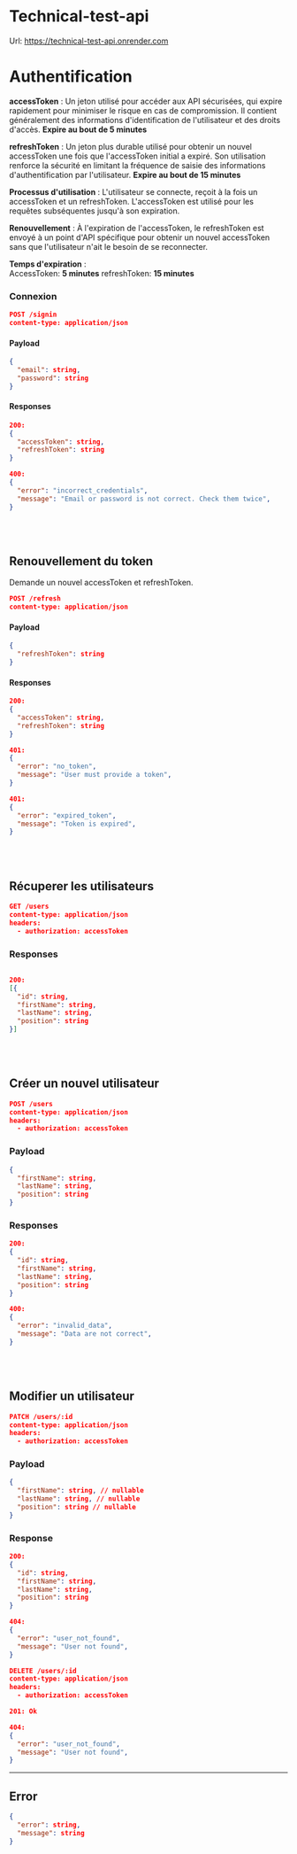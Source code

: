 # Technical-test-api

Url: https://technical-test-api.onrender.com

# Authentification

**accessToken** : Un jeton utilisé pour accéder aux API sécurisées, qui expire  rapidement pour minimiser le risque en cas de compromission. Il contient généralement des informations d'identification de l'utilisateur et des droits d'accès. **Expire au bout de 5 minutes**

**refreshToken** : Un jeton plus durable utilisé pour obtenir un nouvel accessToken une fois que l'accessToken initial a expiré. Son utilisation renforce la sécurité en limitant la fréquence de saisie des informations d'authentification par l'utilisateur. **Expire au bout de 15 minutes**

**Processus d'utilisation** : L'utilisateur se connecte, reçoit à la fois un accessToken et un refreshToken. L'accessToken est utilisé pour les requêtes subséquentes jusqu'à son expiration.

**Renouvellement** : À l'expiration de l'accessToken, le refreshToken est envoyé à un point d'API spécifique pour obtenir un nouvel accessToken sans que l'utilisateur n'ait le besoin de se reconnecter.

**Temps d'expiration** :<br/>
AccessToken: **5 minutes**
refreshToken: **15 minutes**

### Connexion
```json
POST /signin
content-type: application/json
```
#### Payload
```json
{
  "email": string,
  "password": string
}
```
#### Responses
```json
200:
{
  "accessToken": string,
  "refreshToken": string
}

400:
{
  "error": "incorrect_credentials",
  "message": "Email or password is not correct. Check them twice",
}
```
<br>
<br>

## Renouvellement du token
Demande un nouvel accessToken et refreshToken.

```json
POST /refresh
content-type: application/json
```
#### Payload
```json
{
  "refreshToken": string
}
```
#### Responses
```json
200:
{
  "accessToken": string,
  "refreshToken": string
}

401:
{
  "error": "no_token",
  "message": "User must provide a token",
}

401:
{
  "error": "expired_token",
  "message": "Token is expired",
}
```

<br>
<br>

## Récuperer les utilisateurs
```json
GET /users
content-type: application/json
headers:
  - authorization: accessToken

```

### Responses
```json

200:
[{
  "id": string,
  "firstName": string,
  "lastName": string,
  "position": string
}]
```
<br>
<br>

## Créer un nouvel utilisateur
```json
POST /users
content-type: application/json
headers:
  - authorization: accessToken
```
### Payload
```json
{
  "firstName": string,
  "lastName": string,
  "position": string
}
```
### Responses
```json
200:
{
  "id": string,
  "firstName": string,
  "lastName": string,
  "position": string
}

400:
{
  "error": "invalid_data",
  "message": "Data are not correct",
}
```
<br>
<br>

## Modifier un utilisateur
```json
PATCH /users/:id
content-type: application/json
headers:
  - authorization: accessToken
```
### Payload
```json
{
  "firstName": string, // nullable
  "lastName": string, // nullable
  "position": string // nullable
}
```
### Response
```json
200:
{
  "id": string,
  "firstName": string,
  "lastName": string,
  "position": string
}

404:
{
  "error": "user_not_found",
  "message": "User not found",
}
```

```json
DELETE /users/:id
content-type: application/json
headers:
  - authorization: accessToken

201: Ok

404:
{
  "error": "user_not_found",
  "message": "User not found",
}
```
---
## Error
```json
{
  "error": string,
  "message": string
}
```

